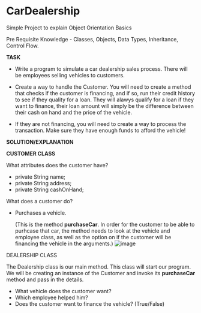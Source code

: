 # CarDealership
Simple Project to explain Object Orientation Basics


Pre Requisite Knowledge - Classes, Objects, Data Types, Inheritance, Control Flow.



**TASK**

- Write a program to simulate a car dealership sales process. There will be employees selling vehicles to customers.
- Create a way to handle the Customer. You will need to create a method that checks if the customer is financing, and if so, run
their credit history to see if they quality for a loan. They will alawys qualify for a loan if they want to finance, their loan amount will simply be the difference between their cash on hand and the price of the vehicle.

- If they are not financing, you will need to create a way to process the transaction. Make sure they have enough funds to afford the vehicle!


**SOLUTION/EXPLANATION**


**CUSTOMER CLASS**

What attributes does the customer have?
- private String name;
- private String address;
- private String cashOnHand;


What does a customer do?
- Purchases a vehicle. 

  (This is the method **purchaseCar**. In order for the customer to be able to purhcase that car,
  the method needs to look at the vehicle and employee class, as well as the option on if the customer will be financing the vehicle in the arguments.)
  ![image](https://user-images.githubusercontent.com/59266347/140597312-ddd6a792-725d-4155-ad9c-380b25753575.png)
  




DEALERSHIP CLASS

The Dealership class is our main method. This class will start our program. We will be creating an instance of the Customer and invoke its **purchaseCar** method and pass in the details.

- What vehicle does the customer want?
- Which employee helped him?
- Does the customer want to finance the vehicle? (True/False)


